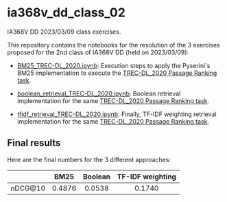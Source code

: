 # ia368v_dd_class_02
IA368V DD 2023/03/09 class exercises.

This repository contains the notebooks for the resolution of the 3 exercises proposed for the 2nd class of IA368V DD (held on 2023/03/09):

* [BM25_TREC-DL_2020.ipynb](BM25_TREC-DL_2020.ipynb): Execution steps to apply the Pyserini's BM25 implementation to execute the [TREC-DL_2020 Passage Ranking task](https://microsoft.github.io/msmarco/TREC-Deep-Learning-2020.html#passage-ranking-task).

* [boolean_retrieval_TREC-DL_2020.ipynb](boolean_retrieval_TREC-DL_2020.ipynb): Boolean retrieval implementation for the same [TREC-DL_2020 Passage Ranking task](https://microsoft.github.io/msmarco/TREC-Deep-Learning-2020.html#passage-ranking-task).

* [tfidf_retrieval_TREC-DL_2020.ipynb](tfidf_retrieval_TREC-DL_2020.ipynb): Finally, TF-IDF weighting retrieval implementation for the same [TREC-DL_2020 Passage Ranking task](https://microsoft.github.io/msmarco/TREC-Deep-Learning-2020.html#passage-ranking-task).


## Final results

Here are the final numbers for the 3 different approaches:

|         | BM25   | Boolean | TF-IDF weighting |
|---------|:---:   |:---:    |:---:|
| nDCG@10 | 0.4876 | 0.0538  | 0.1740 |


